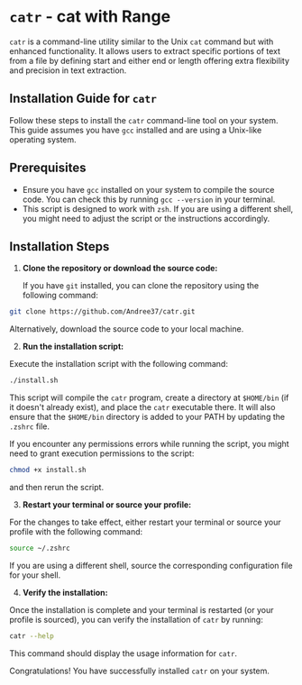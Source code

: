 # `catr` - cat with Range

`catr` is a command-line utility similar to the Unix `cat` command but with enhanced functionality. It allows users to
extract specific portions of text from a file by defining start and either end or length offering extra flexibility and
precision in text extraction.

## Installation Guide for `catr`

Follow these steps to install the `catr` command-line tool on your system. This guide assumes you have `gcc` installed
and are using a Unix-like operating system.

## Prerequisites

- Ensure you have `gcc` installed on your system to compile the source code. You can check this by
  running `gcc --version` in your terminal.
- This script is designed to work with `zsh`. If you are using a different shell, you might need to adjust the script or
  the instructions accordingly.

## Installation Steps

1. **Clone the repository or download the source code:**

   If you have `git` installed, you can clone the repository using the following command:

```bash
git clone https://github.com/Andree37/catr.git
```

Alternatively, download the source code to your local machine.

2. **Run the installation script:**

Execute the installation script with the following command:

```bash
./install.sh
```

This script will compile the `catr` program, create a directory at `$HOME/bin` (if it doesn't already exist), and place
the `catr` executable there. It will also ensure that the `$HOME/bin` directory is added to your PATH by updating
the `.zshrc` file.

If you encounter any permissions errors while running the script, you might need to grant execution permissions to the
script:

```bash
chmod +x install.sh
```

and then rerun the script.

3. **Restart your terminal or source your profile:**

For the changes to take effect, either restart your terminal or source your profile with the following command:

```bash
source ~/.zshrc
```

If you are using a different shell, source the corresponding configuration file for your shell.

4. **Verify the installation:**

Once the installation is complete and your terminal is restarted (or your profile is sourced), you can verify the
installation of `catr` by running:

```bash
catr --help
```

This command should display the usage information for `catr`.

Congratulations! You have successfully installed `catr` on your system.



